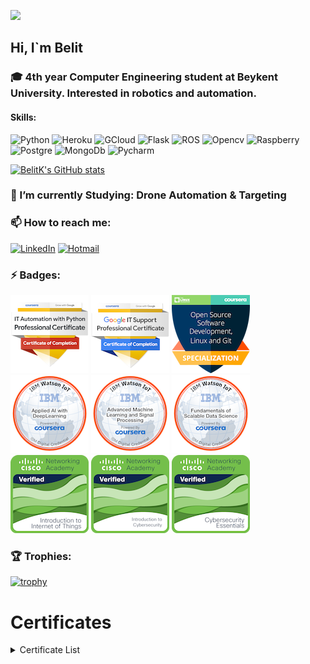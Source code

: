 ![](https://komarev.com/ghpvc/?username=belitk&color=grey)

## Hi, I`m Belit

### 🎓 4th year Computer Engineering student at Beykent University. Interested in robotics and automation.

#### Skills:
![Python](https://img.shields.io/badge/Python-purple?style=for-the-badge&logo=python&logoColor=FFFF00) ![Heroku](https://img.shields.io/badge/Heroku-430098?style=for-the-badge&logo=heroku&logoColor=white)  ![GCloud](https://img.shields.io/badge/Google_Cloud-4285D4?style=for-the-badge&logo=google-cloud&logoColor=white)    ![Flask](https://img.shields.io/badge/Flask-092E20?style=for-the-badge&logo=flask&logoColor=white)  ![ROS](https://img.shields.io/badge/ROS-000000?style=for-the-badge&logo=Ros&logoColor=Black)  ![Opencv](https://img.shields.io/badge/-Opencv-555555?style=for-the-badge&logo=opencv&logoColor=000000&textColor=yellow)  ![Raspberry](https://img.shields.io/badge/-Raspberry%20Pi-C51A4A?style=for-the-badge&logo=Raspberry-Pi)  ![Postgre](https://img.shields.io/badge/PostgreSQL-FFFFFF?style=for-the-badge&logo=postgresql&logoColor=purple)  ![MongoDb](https://img.shields.io/badge/MongoDB-4EA94B?style=for-the-badge&logo=mongodb&logoColor=white)
![Pycharm](https://img.shields.io/badge/Pycharm-111111?style=for-the-badge&logo=Pycharm&logoColor=white)

[![BelitK's GitHub stats](https://github-readme-stats.vercel.app/api?username=belitk&show_icons=true&theme=nightowl)](https://github.com/anuraghazra/github-readme-stats)



### 🌱 I’m currently Studying: Drone Automation & Targeting
### 📫 How to reach me:

[![LinkedIn](https://img.shields.io/badge/LinkedIn-0077B5?style=for-the-badge&logo=linkedin&logoColor=white
)](https://www.linkedin.com/in/belit-k/)
[![Hotmail](https://img.shields.io/badge/Gmail-99001A?style=for-the-badge&logo=Gmail&logoColor=white
)](mailto:belitberdelk@gmail.com)

### ⚡ Badges:

[![Google it automation certificate](certificates/google-it-automation-professional-certificate.png)](https://www.youracclaim.com/badges/bbe95a27-287b-401f-a145-e74458dda89b/public_url) [![Google it support certificate](certificates/google-it-support-professional-certificate.png)](https://www.youracclaim.com/badges/32c76830-02e2-4de0-be9a-6d9576fd30a9/public_url) [![linux open source badge](certificates/open-source-software-development-linux-and-git-specialization.png)](https://www.youracclaim.com/badges/0eb80a7d-aaa5-40d1-b46d-1fc8f6eb8e2d/public_url) [![IBM applied ai](certificates/applied-ai-with-deeplearning.png)](https://www.youracclaim.com/badges/94a0f774-310a-4909-bd8f-282f5cc0c6a0/public_url) [![IBM ml and signal processing](certificates/advanced-machine-learning-and-signal-processing.png)](https://www.youracclaim.com/badges/2d9ddb4f-bd92-441e-88f4-7492a9649eba/public_url) [![IBM scalable data](certificates/fundamentals-of-scalable-data-science.png)](https://www.youracclaim.com/badges/b27fbbe0-8829-4a67-808a-b7ca6edc4f9c/public_url) [![CISCO Introduction to IoT](certificates/introduction-to-iot.png)](https://www.credly.com/badges/5614d34f-be57-489b-9230-593375a0f55f/public_url) [![CISCO Introduction to Cybersecurity](certificates/introduction-to-cybersecurity.png)](https://www.credly.com/badges/2892de3e-69ce-4817-b733-ccb57f0f6ef3/public_url) [![CISCO Cybersecurity Essentials](certificates/cybersecurity-essentials.png)](https://www.credly.com/badges/aeec7df3-71ad-4b58-bc38-3fe2bd5c5627/public_url)

### 🏆 Trophies:

[![trophy](https://github-profile-trophy.vercel.app/?username=belitk&row=2&column=3&theme=onedark&no-frame=true)](https://github.com/ryo-ma/github-profile-trophy)

# Certificates
<details>
  <summary>Certificate List</summary>
  <details>
  <summary>Coursera</summary>
Deep Learning Specialization
December 2020
Credential ID: QRU5TZK93LDL
Credential URL: https://www.coursera.org/account/accomplishments/certificate/QRU5TZK93LDL

DeepLearning.AI TensorFlow Developer Specialization
December 2020
Credential ID: 58CJV77XRA4W
Credential URL: https://www.coursera.org/account/accomplishments/certificate/58CJV77XRA4W

Open Source Software Development, Linux and Git Specialization
November 2020
Credential ID: BGECMKHGSC4B
Credential URL: https://www.coursera.org/account/accomplishments/certificate/BGECMKHGSC4B

AI for Medicine Specialization
December 2020
Credential ID: 5JPRKL3TLCT4
Credential URL: https://www.coursera.org/account/accomplishments/certificate/5JPRKL3TLCT4

Python for Everybody Specialization
November 2020
Credential ID: 97UZQH3S9YJ5
Credential URL: https://www.coursera.org/account/accomplishments/certificate/97UZQH3S9YJ5

An Introduction to Programming the Internet of Things (IOT) Specialization
October 2020
Credential ID: PWDC2K486T3G
Credential URL: https://www.coursera.org/account/accomplishments/certificate/PWDC2K486T3G

Self-Driving Cars Specialization
November 2020
Credential ID: 7H8TMAMEZV55
Credential URL: https://www.coursera.org/account/accomplishments/certificate/7H8TMAMEZV55

Google IT Support Specialization
November 2020
Credential ID: X2P687G9BVB3
Credential URL: https://www.coursera.org/account/accomplishments/certificate/X2P687G9BVB3

Applied Data Science with Python Specialization
November 2020
Credential ID: EN4YRJVJ5GVY
Credential URL: https://www.coursera.org/account/accomplishments/certificate/EN4YRJVJ5GVY

Google IT Automation with Python Specialization
November 2020
Credential ID: 5VVNZG2BEHPR
Credential URL: https://www.coursera.org/account/accomplishments/certificate/5VVNZG2BEHPR

Python for Everybody Specialization
September 2020
Credential ID: LPJNCAQZVB5E
Credential URL: https://www.coursera.org/account/accomplishments/certificate/LPJNCAQZVB5E

Sequences, Time Series and Prediction
December 2020
Credential ID: TNP5ZSCRT9EJ
Credential URL: https://www.coursera.org/account/accomplishments/certificate/TNP5ZSCRT9EJ

Improving Deep Neural Networks: Hyperparameter Tuning, Regularization and Optimization
December 2020
Credential ID: FUUJN7XG6JQW
Credential URL: https://www.coursera.org/account/accomplishments/certificate/FUUJN7XG6JQW

Sequence Models
December 2020
Credential ID: AJRLQYXMQKX3
Credential URL: https://www.coursera.org/account/accomplishments/certificate/AJRLQYXMQKX3

Introduction to TensorFlow for Artificial Intelligence, Machine Learning, and Deep Learning
December 2020
Credential ID: 8BK3QPZW3PAS
Credential URL: https://www.coursera.org/account/accomplishments/certificate/8BK3QPZW3PAS

AWS Fundamentals: Going Cloud-Native
December 2020
Credential ID: EVD2C3V3648N
Credential URL: https://www.coursera.org/account/accomplishments/certificate/EVD2C3V3648N

Convolutional Neural Networks in TensorFlow
December 2020
Credential ID: YLZ558AT8TVD
Credential URL: https://www.coursera.org/account/accomplishments/certificate/YLZ558AT8TVD

Convolutional Neural Networks
December 2020
Credential ID: M6Y464884ABC
Credential URL: https://www.coursera.org/account/accomplishments/certificate/M6Y464884ABC

Natural Language Processing in TensorFlow
December 2020
Credential ID: WTXVVANEYVAB
Credential URL: https://www.coursera.org/account/accomplishments/certificate/WTXVVANEYVAB

Neural Networks and Deep Learning
December 2020
Credential ID: JVMCCQPV4HYT
Credential URL: https://www.coursera.org/account/accomplishments/certificate/JVMCCQPV4HYT

Structuring Machine Learning Projects
December 2020
Credential ID: B7ZWQEQMPYCE
Credential URL: https://www.coursera.org/account/accomplishments/certificate/B7ZWQEQMPYCE

Text Mining and Analytics
December 2020
Credential ID: 5PJL7CEKTDAQ
Credential URL: https://www.coursera.org/account/accomplishments/certificate/5PJL7CEKTDAQ

Fundamentals of Scalable Data Science
December 2020
Credential ID: QWPJBDU28LNX
Credential URL: https://www.coursera.org/account/accomplishments/certificate/QWPJBDU28LNX

AI for Medical Prognosis
December 2020
Credential ID: VDFMQ9DX4ZJE
Credential URL: https://www.coursera.org/account/accomplishments/certificate/VDFMQ9DX4ZJE

Computer Vision Basics
December 2020
Credential ID: QNXYV8BVH4CL
Credential URL: https://www.coursera.org/account/accomplishments/certificate/QNXYV8BVH4CL

Applied AI with DeepLearning
December 2020
Credential ID: ZZQNFZMEFBLS
Credential URL: https://www.coursera.org/account/accomplishments/certificate/ZZQNFZMEFBLS

How Google does Machine Learning
December 2020
Credential ID: 5EYWTADC5KUE
Credential URL: https://www.coursera.org/account/accomplishments/certificate/5EYWTADC5KUE

AI For Medical Treatment
December 2020
Credential ID: 3SYBDS6GYWLN
Credential URL: https://www.coursera.org/account/accomplishments/certificate/3SYBDS6GYWLN

Advanced Machine Learning and Signal Processing
December 2020
Credential ID: 4WRKQ3PXRXSQ
Credential URL: https://www.coursera.org/account/accomplishments/certificate/4WRKQ3PXRXSQ

Text Retrieval and Search Engines
December 2020
Credential ID: 4QMXS742YC6Z
Credential URL: https://www.coursera.org/account/accomplishments/certificate/4QMXS742YC6Z

AI for Medical Diagnosis
December 2020
Credential ID: D8KCJA9WU8Y3
Credential URL: https://www.coursera.org/account/accomplishments/certificate/D8KCJA9WU8Y3

Troubleshooting and Debugging Techniques
November 2020
Credential ID: N4QAWKUCA233
Credential URL: https://www.coursera.org/account/accomplishments/certificate/N4QAWKUCA233

Using Git for Distributed Development
November 2020
Credential ID: THM75ZBNHYZC
Credential URL: https://www.coursera.org/account/accomplishments/certificate/THM75ZBNHYZC

The Data Scientist’s Toolbox
November 2020
Credential ID: R8SKD2FB6UAC
Credential URL: https://www.coursera.org/account/accomplishments/certificate/R8SKD2FB6UAC

Introduction to Enterprise Computing
December 2020
Credential ID: LGCEM6PYRVXF
Credential URL: https://www.coursera.org/account/accomplishments/certificate/LGCEM6PYRVXF

Client Needs and Software Requirements
November 2020
Credential ID: HXB4GUHXZWV7
Credential URL: https://www.coursera.org/account/accomplishments/certificate/HXB4GUHXZWV7

Configuration Management and the Cloud
November 2020
Credential ID: RLXWS4HKU73M
Credential URL: https://www.coursera.org/account/accomplishments/certificate/RLXWS4HKU73M

Open Source Software Development Methods
November 2020
Credential ID: DS43SDSPUFRN
Credential URL: https://www.coursera.org/account/accomplishments/certificate/DS43SDSPUFRN

Linux for Developers
November 2020
Credential ID: 8J3K74TFAWM5
Credential URL: https://www.coursera.org/account/accomplishments/certificate/8J3K74TFAWM5

Linux Tools for Developers
November 2020
Credential ID: BHAZR2GU4UGU
Credential URL: https://www.coursera.org/account/accomplishments/certificate/BHAZR2GU4UGU

Automating Real-World Tasks with Python
November 2020
Credential ID: EY77KPX2FDG5
Credential URL: https://www.coursera.org/account/accomplishments/certificate/EY77KPX2FDG5

IT Security: Defense against the digital dark arts
November 2020
Credential ID: 699QWJM2GJXX
Credential URL: https://www.coursera.org/account/accomplishments/certificate/699QWJM2GJXX

Operating Systems and You: Becoming a Power User
November 2020
Credential ID: 2C5FQMKAUP6F
Credential URL: https://www.coursera.org/account/accomplishments/certificate/2C5FQMKAUP6F

System Administration and IT Infrastructure Services
November 2020
Credential ID: S7ZGQ36TSGWP
Credential URL: https://www.coursera.org/account/accomplishments/certificate/S7ZGQ36TSGWP

Introduction to Git and GitHub
November 2020
Credential ID: CP69MTS9GN36
Credential URL: https://www.coursera.org/account/accomplishments/certificate/CP69MTS9GN36

The Bits and Bytes of Computer Networking
November 2020
Credential ID: CHGSRAV8Y95R
Credential URL: https://www.coursera.org/account/accomplishments/certificate/CHGSRAV8Y95R

Using Python to Interact with the Operating System
November 2020
Credential ID: QMHQPQ3FGE9P
Credential URL: https://www.coursera.org/account/accomplishments/certificate/QMHQPQ3FGE9P

Cybersecurity and the X-Factor
November 2020
Credential ID: CK97V3P96CSF
Credential URL: https://www.coursera.org/account/accomplishments/certificate/CK97V3P96CSF

Crash Course on Python
November 2020
Credential ID: HB82UBLJSETP
Credential URL: https://www.coursera.org/account/accomplishments/certificate/HB82UBLJSETP

Internet of Things: How did we get here?
November 2020
Credential ID: 5LWP77NEEX8J
Credential URL: https://www.coursera.org/account/accomplishments/certificate/5LWP77NEEX8J

AI For Everyone
November 2020
Credential ID: 4ZH96L8T8XF5
Credential URL: https://www.coursera.org/account/accomplishments/certificate/4ZH96L8T8XF5

Applied Social Network Analysis in Python
November 2020
Credential ID: 7SSHDZF5P5D2
Credential URL: https://www.coursera.org/account/accomplishments/certificate/7SSHDZF5P5D2

Motion Planning for Self-Driving Cars
November 2020
Credential ID: VDF4GVQMGWMS
Credential URL: https://www.coursera.org/account/accomplishments/certificate/VDF4GVQMGWMS

Visual Perception for Self-Driving Cars
November 2020
Credential ID: GLF8A84ZBKRW
Credential URL: https://www.coursera.org/account/accomplishments/certificate/GLF8A84ZBKRW

State Estimation and Localization for Self-Driving Cars
November 2020
Credential ID: M29SK54EQP8J
Credential URL: https://www.coursera.org/account/accomplishments/certificate/M29SK54EQP8J

Applied Machine Learning in Python
November 2020
Credential ID: WET6M2RGV4H4
Credential URL: https://www.coursera.org/account/accomplishments/certificate/WET6M2RGV4H4

Technical Support Fundamentals
November 2020
Credential ID: 2FA7QWA93YP6
Credential URL: https://www.coursera.org/account/accomplishments/certificate/2FA7QWA93YP6

Cybersecurity and Mobility
November 2020
Credential ID: DUSYZ3JU84DE
Credential URL: https://www.coursera.org/account/accomplishments/certificate/DUSYZ3JU84DE

Applied Text Mining in Python
November 2020
Credential ID: P9XTGLQEXCRB
Credential URL: https://www.coursera.org/account/accomplishments/certificate/P9XTGLQEXCRB

Introduction to Self-Driving Cars
November 2020
Credential ID: 7Y4X25NWJFS7
Credential URL: https://www.coursera.org/account/accomplishments/certificate/7Y4X25NWJFS7

Applied Plotting, Charting & Data Representation in Python
November 2020
Credential ID: 9KJK2JAL59FB
Credential URL: https://www.coursera.org/account/accomplishments/certificate/9KJK2JAL59FB

Introduction to Big Data
October 2020
Credential ID: 9GJYEJK6MELA
Credential URL: https://www.coursera.org/account/accomplishments/certificate/9GJYEJK6MELA

Graph Analytics for Big Data
October 2020
Credential ID: S4KESAKR4NV7
Credential URL: https://www.coursera.org/account/accomplishments/certificate/S4KESAKR4NV7

Testing and Debugging Python
October 2020
Credential ID: 26EET6E5WCXZ
Credential URL: https://www.coursera.org/account/accomplishments/certificate/26EET6E5WCXZ

Machine Learning With Big Data
October 2020
Credential ID: B944MC6A7YUH
Credential URL: https://www.coursera.org/account/accomplishments/certificate/B944MC6A7YUH

Big Data Integration and Processing
October 2020
Credential ID: L3YDEH57YLJH
Credential URL: https://www.coursera.org/account/accomplishments/certificate/L3YDEH57YLJH

Cybersecurity and the Internet of Things
October 2020
Credential ID: ARGVBFVVFU5E
Credential URL: https://www.coursera.org/account/accomplishments/certificate/ARGVBFVVFU5E

Reviews & Metrics for Software Improvements
October 2020
Credential ID: 88EFSVEUNPCY
Credential URL: https://www.coursera.org/account/accomplishments/certificate/88EFSVEUNPCY

Software Processes and Agile Practices
October 2020
Credential ID: AXYF7TZVAYE2
Credential URL: https://www.coursera.org/account/accomplishments/certificate/AXYF7TZVAYE2

Programming for the Internet of Things Project
October 2020
Credential ID: Q44Q4N27JVFZ
Credential URL: https://www.coursera.org/account/accomplishments/certificate/Q44Q4N27JVFZ

Big Data Modeling and Management Systems
October 2020
Credential ID: TF276KH54FND
Credential URL: https://www.coursera.org/account/accomplishments/certificate/TF276KH54FND

The Arduino Platform and C Programming
October 2020
Credential ID: 8QUY4TWP4J7U
Credential URL: https://www.coursera.org/account/accomplishments/certificate/8QUY4TWP4J7U

Introduction to Data Science in Python
October 2020
Credential ID: 9FLKK23LS9SG
Credential URL: https://www.coursera.org/account/accomplishments/certificate/9FLKK23LS9SG

Interfacing with the Raspberry Pi
October 2020
Credential ID: ST25D8XBNDPQ
Credential URL: https://www.coursera.org/account/accomplishments/certificate/ST25D8XBNDPQ

Using Python to Access Web Data
September 2020
Credential ID: D8QNLDHZD2TK
Credential URL: https://www.coursera.org/account/accomplishments/certificate/D8QNLDHZD2TK

Capstone: Retrieving, Processing, and Visualizing Data with Python (with Honors)
September 2020
Credential ID: DMX88UAYMPCL
Credential URL: https://www.coursera.org/account/accomplishments/certificate/DMX88UAYMPCL

Introduction to Software Product Management
October 2020
Credential ID: LM3ZL892RMG5
Credential URL: https://www.coursera.org/account/accomplishments/certificate/LM3ZL892RMG5

Introduction to the Internet of Things and Embedded Systems
October 2020
Credential ID: E9PFTJ2ATYXZ
Credential URL: https://www.coursera.org/account/accomplishments/certificate/E9PFTJ2ATYXZ

Using Databases with Python
September 2020
Credential ID: D74M37UVEQTU
Credential URL: https://www.coursera.org/account/accomplishments/certificate/D74M37UVEQTU

The Raspberry Pi Platform and Python Programming for the Raspberry Pi
October 2020
Credential ID: BXK2WA4Y5QGS
Credential URL: https://www.coursera.org/account/accomplishments/certificate/BXK2WA4Y5QGS

Interfacing with the Arduino
October 2020
Credential ID: RG7XRJ99WRTZ
Credential URL: https://www.coursera.org/account/accomplishments/certificate/RG7XRJ99WRTZ

Python Data Structures
September 2020
Credential ID: BMSKJUENLXZZ
Credential URL: https://www.coursera.org/account/accomplishments/certificate/BMSKJUENLXZZ

Programming for Everybody (Getting Started with Python)
September 2020
Credential ID: RDZGEBSM6JWM
Credential URL: https://www.coursera.org/account/accomplishments/certificate/RDZGEBSM6JWM
</details><details>
<summary>Cisco</summary>
Cybersecurity Essentials
May 2021
Credential URL: https://www.credly.com/badges/aeec7df3-71ad-4b58-bc38-3fe2bd5c5627?source=linked_in_profile

Introduction to Cybersecurity
May 2021
Credential URL: https://www.credly.com/badges/2892de3e-69ce-4817-b733-ccb57f0f6ef3?source=linked_in_profile

Introduction to IoT
May 2021
Credential URL: https://www.credly.com/badges/5614d34f-be57-489b-9230-593375a0f55f/public_url
</details>
<details>
<summary>Nvidia</summary>
Getting Started with AI on Jetson Nano
February 2021
Credential ID: a187cc9560054852b5adbe146b4cca12
Credential URL: https://courses.nvidia.com/certificates/a187cc9560054852b5adbe146b4cca12

</details>
<details>
<summary>HackerRank</summary>
Problem Solving (Basic)
December 2020
Credential ID: AE39C77F5ED3
Credential URL: https://www.hackerrank.com/certificates/ae39c77f5ed3

Python (Basic)
December 2020
Credential ID: 984539B5405C
Credential URL: https://www.hackerrank.com/certificates/984539b5405c
</details>
</details>